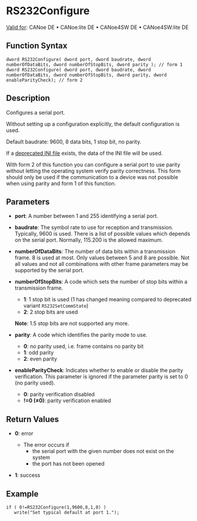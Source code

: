 # RS232Configure

[Valid for](../../../Shared/FeatureAvailability.md): CANoe DE • CANoe:lite DE • CANoe4SW DE • CANoe4SW:lite DE

## Function Syntax

```plaintext
dword RS232Configure( dword port, dword baudrate, dword numberOfDataBits, dword numberOfStopBits, dword parity ); // form 1
dword RS232Configure( dword port, dword baudrate, dword numberOfDataBits, dword numberOfStopBits, dword parity, dword enableParityCheck); // form 2
```

## Description

Configures a serial port.

Without setting up a configuration explicitly, the default configuration is used.

Default baudrate: 9600, 8 data bits, 1 stop bit, no parity.

If a [deprecated INI file](../CAPLfunctionsRS232DeprecatedIniFiles.md) exists, the data of the INI file will be used.

With form 2 of this function you can configure a serial port to use parity without letting the operating system verify parity correctness. This form should only be used if the communication to a device was not possible when using parity and form 1 of this function.

## Parameters

- **port**: A number between 1 and 255 identifying a serial port.
- **baudrate**: The symbol rate to use for reception and transmission. Typically, 9600 is used. There is a list of possible values which depends on the serial port. Normally, 115.200 is the allowed maximum.
- **numberOfDataBits**: The number of data bits within a transmission frame. 8 is used at most. Only values between 5 and 8 are possible. Not all values and not all combinations with other frame parameters may be supported by the serial port.
- **numberOfStopBits**: A code which sets the number of stop bits within a transmission frame.
  - **1**: 1 stop bit is used (1 has changed meaning compared to deprecated variant `RS232SetCommState`)
  - **2**: 2 stop bits are used

  **Note**: 1.5 stop bits are not supported any more.
  
- **parity**: A code which identifies the parity mode to use.
  - **0**: no parity used, i.e. frame contains no parity bit
  - **1**: odd parity
  - **2**: even parity

- **enableParityCheck**: Indicates whether to enable or disable the parity verification. This parameter is ignored if the parameter parity is set to 0 (no parity used).
  - **0**: parity verification disabled
  - **!=0 (≠0)**: parity verification enabled

## Return Values

- **0**: error
  - The error occurs if
    - the serial port with the given number does not exist on the system
    - the port has not been opened

- **1**: success

## Example

```plaintext
if ( 0!=RS232Configure(1,9600,8,1,0) )
   write("Set typical default at port 1.");
```
